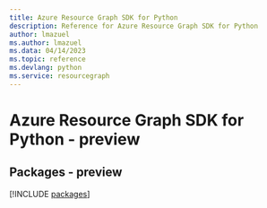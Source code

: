 ```yaml
---
title: Azure Resource Graph SDK for Python
description: Reference for Azure Resource Graph SDK for Python
author: lmazuel
ms.author: lmazuel
ms.data: 04/14/2023
ms.topic: reference
ms.devlang: python
ms.service: resourcegraph
---
```

# Azure Resource Graph SDK for Python - preview
## Packages - preview
[!INCLUDE [packages](resource-graph-index.md)]